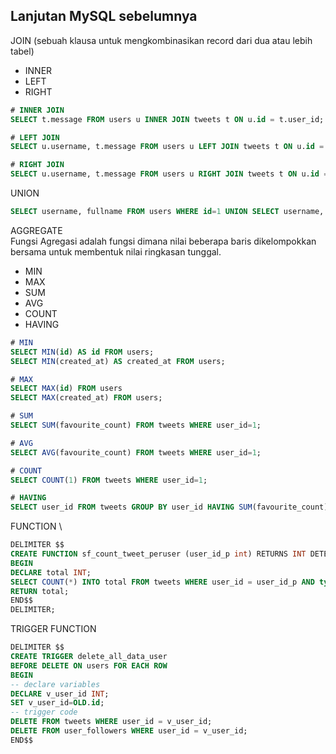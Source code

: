 ## Lanjutan MySQL sebelumnya

JOIN (sebuah klausa untuk mengkombinasikan record dari dua atau lebih tabel)

- INNER
- LEFT
- RIGHT

```sql
# INNER JOIN
SELECT t.message FROM users u INNER JOIN tweets t ON u.id = t.user_id;

# LEFT JOIN
SELECT u.username, t.message FROM users u LEFT JOIN tweets t ON u.id = t.user_id;

# RIGHT JOIN
SELECT u.username, t.message FROM users u RIGHT JOIN tweets t ON u.id = t.user_id;
```

UNION

```sql
SELECT username, fullname FROM users WHERE id=1 UNION SELECT username, fullname FROM users WHERE id=2;
```

AGGREGATE \
Fungsi Agregasi adalah fungsi dimana nilai beberapa baris dikelompokkan bersama untuk membentuk nilai ringkasan tunggal.

- MIN
- MAX
- SUM
- AVG
- COUNT
- HAVING

```sql
# MIN
SELECT MIN(id) AS id FROM users;
SELECT MIN(created_at) AS created_at FROM users;

# MAX
SELECT MAX(id) FROM users
SELECT MAX(created_at) FROM users;

# SUM
SELECT SUM(favourite_count) FROM tweets WHERE user_id=1;

# AVG
SELECT AVG(favourite_count) FROM tweets WHERE user_id=1;

# COUNT
SELECT COUNT(1) FROM tweets WHERE user_id=1;

# HAVING
SELECT user_id FROM tweets GROUP BY user_id HAVING SUM(favourite_count) > 2;
```

FUNCTION \

```sql
DELIMITER $$
CREATE FUNCTION sf_count_tweet_peruser (user_id_p int) RETURNS INT DETERMINISTIC
BEGIN
DECLARE total INT;
SELECT COUNT(*) INTO total FROM tweets WHERE user_id = user_id_p AND type='tweets';
RETURN total;
END$$
DELIMITER;
```

TRIGGER FUNCTION

```sql
DELIMITER $$
CREATE TRIGGER delete_all_data_user
BEFORE DELETE ON users FOR EACH ROW
BEGIN
-- declare variables
DECLARE v_user_id INT;
SET v_user_id=OLD.id;
-- trigger code
DELETE FROM tweets WHERE user_id = v_user_id;
DELETE FROM user_followers WHERE user_id = v_user_id;
END$$
```
